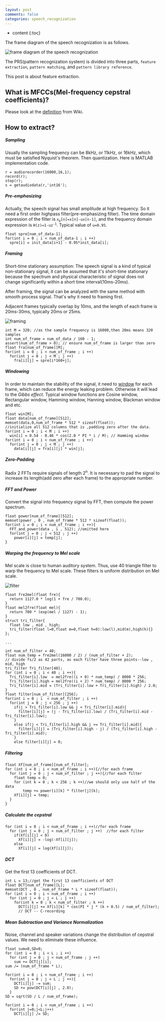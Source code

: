 ```yaml
---
layout: post
comments: false
categories: speech_recognization
---
```


* content
{:toc}

The frame diagram of the speech recognization is as follows.

![ frame diagram of the speech recognization ](/static/img/speech_recognition/mfcc1.png)

The PRS(pattern recognization system) is divided into three parts, `feature extraction`, `pattern matching`, and `pattern library reference`.

This post is about feature extraction.

## What is MFCCs(Mel-frequency cepstral coefficients)?

Please look at the [definition](https://en.wikipedia.org/wiki/Mel-frequency_cepstrum)  from Wiki.

## How to extract?

##### Sampling

Usually the sampling frequency can be 8kHz, or 11kHz, or 16kHz, which must be satisfied Nyquist's theorem. Then quantization. Here is MATLAB implementation code.

```
r = audiorecorder(16000,16,1);
record(r);
stop(r);
s = getaudiodata(r,'int16');
```

##### Pre-emphasizing

Actually, the speech signal has small amplitude at high frequency. So it need a first order highpass filter(pre-emphasizing filter). The time domain expression of the filter is <code>x<sub>p</sub>[n]=x[n]-ux[n-1]</code>, and the frequency domain expression is <code>H(z)=1-uz<sup>-1</sup></code>. Typical value of `u=0.95`.

```
float spre[num_of_data-1];
for(int i = 0 ; i < num_of_data-1 ; i ++)
  spre[i] = init_data[i+1] - 0.95*init_data[i];
```

##### Framing

Short-time stationary assumption: The speech signal is a kind of typical non-stationary signal, it can be assumed that it's short-time stationary because the spectrum and physical characteristic of signal does not change significantly within a short time interval(10ms-20ms).

After framing, the signal can be analyzed with the same method with smooth process signal. That's why it need to framing first.

Adjacent frames typically overlap by 10ms, and the length of each frame is 20ms-30ms, typically 20ms or 25ms.

![ framing ](/static/img/speech_recognition/mfcc2.png)

```
int M = 320; //as the sample frequency is 16000,then 20ms means 320 samples
int num_of_frame = num_of_data / 160 - 1;
assert(num_of_frame > 0); // ensure num_of_frame is larger than zero
float fra[num_of_frame][M];
for(int i = 0 ; i < num_of_frame ; i ++)
  for(int j = 0 ; j < M ; j ++)
    fra[i][j] = spre[i*160+j];
```

##### Windowing

In order to maintain the stability of the signal, it need to [window](http://baike.baidu.com/link?url=6LzxngTweHUtnsJT6G5qHjFdE9fWBVb3xfnYvafEWaOK2WH-PH0o5JH4RZ3USF4q0phYPcIS2izmFM2x1LLGIK) for each frame, which can reduce the energy leaking problem. Otherwise it will lead to the *Gibbs effect*. Typical window functions are Cosine window, Rectangular window, Hamming window, Hanning window, Blackman window and etc.

```
float win[M];
float data[num_of_frame][512];
memset(data,0,num_of_frame * 512 * sizeof(float));
//initialize all 512 columns that is ,padding zero after the data.
for(int i = 0 ; i < M ; i ++)
  win[i] = 0.54 - 0.46 * cos(2.0 * PI * i / M); // Hamming window
for(int i = 0 ; i < num_of_frame ; i ++)
  for(int j = 0 ; j < M ; j ++)
    data[i][j] = fra[i][j] * win[j];
```

##### Zero-Padding

Radix 2 FFTs require signals of length 2<sup>n</sup>. It is necessary to pad the signal to increase its length(add zero after each frame) to the appropriate number.

##### FFT and Power

Convert the signal into frequency signal by FFT, then compute the power spectrum.

```
float power[num_of_frame][512];
memset(power , 0 , num_of_frame * 512 * sizeof(float));
for(int i = 0 ; i < num_of_frame ; i ++){
  FFT_and_power(data , i , 512); //omitted here
  for(int j = 0 ; j < 512 ; j ++)
    power[i][j] = temp[j];
}
```

##### Warping the frequency to Mel scale

Mel scale is close to human auditory system. Thus, use 40 triangle filter to warp the frequency to Mel scale. These filters is uniform distribution on Mel scale.

![filter](/static/img/speech_recognition/mfcc3.png)

```
float fre2mel(float fre){
  return 1127.0 * log(1 + fre / 700.0);
}
float mel2fre(float mel){
  return 700 * (exp(mel / 1127) - 1);
}
struct tri_filter{
  float low , mid , high;
  tri_filter(float l=0,float m=0,float h=0):low(l),mid(m),high(h){}
};

...

int num_of_filter = 40;
float num_temp = fre2mel(16000 / 2) / (num_of_filter + 2);
// divide fs/2 as 42 parts, as each filter have three points--low , mid, high
tri_filter Tri_filter[40];
for (int i = 0 ; i < 40 ; i ++){
  Tri_filter[i].low  = mel2fre((i + 0) * num_temp) / 8000 * 256;
  Tri_filter[i].high = mel2fre((i + 2) * num_temp) / 8000 * 256;
  Tri_filter[i].mid = (Tri_filter[i].low + Tri_filter[i].high) / 2.0;
}
float filter[num_of_filter][256];
for(int i = 0 ; i  < num_of_filter ; i ++)
  for(int j = 0 ; j < 256 ; j ++)
    if(j > Tri_filter[i].low && j < Tri_filter[i].mid){
	  filter[i][j] = (j - Tri_filter[i].low) / (Tri_filter[i].mid - Tri_filter[i].low);
	}
	else if(j < Tri_filter[i].high && j >= Tri_filter[i].mid){
	  filter[i][j] = (Tri_filter[i].high - j) / (Tri_filter[i].high - Tri_filter[i].mid);
  	}
	else filter[i][j] = 0;
```

##### Filtering

```
float Xf[num_of_frame][num_of_filter];
for (int i = 0 ; i < num_of_frame ; i ++){//for each frame
  for (int j = 0 ; j < num_of_filter ; j ++){//for each filter
    float temp = 0;
    for (int k = 0 ; k < 256 ; k ++)//we should only use half of the data
        temp += power[i][k] * filter[j][k];
    Xf[i][j] = temp;
  }
}
```

##### Calculate the cepstral

```
for (int i = 0 ; i < num_of_frame ; i ++)//for each frame
  for (int j = 0 ; j < num_of_filter ; j ++)  //for each filter
    if(Xf[i][j] < 0)
      Xf[i][j] = -log(-Xf[i][j]);
    else
      Xf[i][j] = log(Xf[i][j]);
```

##### DCT

Get the first 13 coefficients of DCT.

```
int L = 13;//get the first 13 coefficients of DCT
float DCT[num_of_frame][L];
memset(DCT , 0 , num_of_frame * L * sizeof(float));
for (int i = 0 ; i < num_of_frame ; i ++)
  for (int j = 0 ; j < L ; j ++)
	for(int k = 0 ; k < num_of_filter ; k ++)
      DCT[i][j] += Xf[i][k] * cos(PI * j * (k + 0.5) / num_of_filter);
      // DCT -- C-recording
```

##### Mean Subtraction and Variance Normalization

Noise, channel and speaker variations change the distribution of cepstral values. We need to eliminate these influence.

```
float sum=0,SD=0;
for (int i = 0 ; i < L ; i ++)
  for (int j = 0 ; j < num_of_frame ; j ++)
    sum += DCT[j][i];
sum /= (num_of_frame * L);

for(int i = 0 ; i < num_of_frame ; i ++)
  for(int j = 0 ; j < L ; j ++){
    DCT[i][j] -= sum;
    SD += pow(DCT[i][j] , 2.0);
  }
SD = sqrt(SD / L / num_of_frame);

for(int i = 0 ; i < num_of_frame ; i ++)
  for(int j=0;j<L;j++)
    DCT[i][j] /= SD;
```
